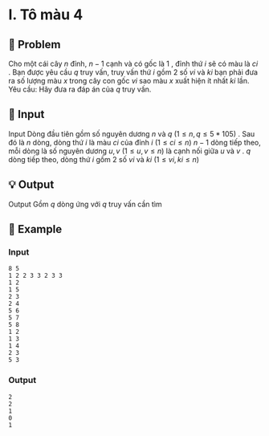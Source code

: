 # I. Tô màu 4

## 📖 Problem

Cho một cái cây
$n$
đỉnh,
$n- 1$
cạnh và có gốc là
$1$
, đỉnh thứ
$i$
sẽ có màu là
$ci$
.
Bạn được yêu cầu
$q$
truy vấn, truy vấn thứ
$i$
gồm
$2$
số
$vi$
và
$ki$
bạn phải đưa ra số lượng màu
$x$
trong cây con gốc
$vi$
sao màu
$x$
xuất hiện ít nhất
$ki$
lần.
Yêu cầu:
Hãy đưa ra đáp án của
$q$
truy vấn.


## 🧩 Input

Input
Dòng đầu tiên gồm số nguyên dương
$n$
và
$q$
$(1 ≤n,q≤ 5 * 105)$
.
Sau đó là
$n$
dòng, dòng thứ
$i$
là màu
$ci$
của đỉnh
$i$
$(1 ≤ci≤n)$
$n- 1$
dòng tiếp theo, mỗi dòng là số nguyên dương
$u,v$
$(1 ≤u,v≤n)$
là cạnh nối giữa
$u$
và
$v$
.
$q$
dòng tiếp theo, dòng thứ
$i$
gồm
$2$
số
$vi$
và
$ki$
$(1 ≤vi,ki≤n)$


## 💡 Output

Output
Gồm
$q$
dòng ứng với
$q$
truy vấn cần tìm


## 🧠 Example

### Input

```text
8 5
1 2 2 3 3 2 3 3
1 2
1 5
2 3
2 4
5 6
5 7
5 8
1 2
1 3
1 4
2 3
5 3
```

### Output

```text
2
2
1
0
1
```


